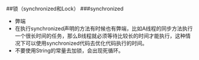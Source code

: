 ##锁（synchronized和Lock）
###synchronized
*   弊端
  *	在执行synchronized声明的方法有时候也有弊端，比如A线程的同步方法执行一个很长时间的任务，那么B线程就必须等待比较长的时间才能执行，这种情况下可以使用synchronized代码去优化代码执行的时间。
  *	不要使用String的常量去加锁，会出现死循环。